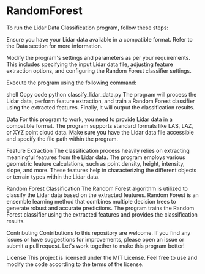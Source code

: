 # RandomForest

To run the Lidar Data Classification program, follow these steps:

Ensure you have your Lidar data available in a compatible format. Refer to the Data section for more information.

Modify the program's settings and parameters as per your requirements. This includes specifying the input Lidar data file, adjusting feature extraction options, and configuring the Random Forest classifier settings.

Execute the program using the following command:

shell
Copy code
python classify_lidar_data.py
The program will process the Lidar data, perform feature extraction, and train a Random Forest classifier using the extracted features. Finally, it will output the classification results.

Data
For this program to work, you need to provide Lidar data in a compatible format. The program supports standard formats like LAS, LAZ, or XYZ point cloud data. Make sure you have the Lidar data file accessible and specify the file path within the program.

Feature Extraction
The classification process heavily relies on extracting meaningful features from the Lidar data. The program employs various geometric feature calculations, such as point density, height, intensity, slope, and more. These features help in characterizing the different objects or terrain types within the Lidar data.

Random Forest Classification
The Random Forest algorithm is utilized to classify the Lidar data based on the extracted features. Random Forest is an ensemble learning method that combines multiple decision trees to generate robust and accurate predictions. The program trains the Random Forest classifier using the extracted features and provides the classification results.

Contributing
Contributions to this repository are welcome. If you find any issues or have suggestions for improvements, please open an issue or submit a pull request. Let's work together to make this program better!

License
This project is licensed under the MIT License. Feel free to use and modify the code according to the terms of the license.
